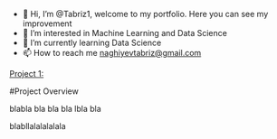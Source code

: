 - 👋 Hi, I’m @Tabriz1, welcome to my portfolio. Here you can see my improvement
- 👀 I’m interested in Machine Learning and Data Science
- 🌱 I’m currently learning Data Science
- 📫 How to reach me naghiyevtabriz@gmail.com



[Project 1:](https://www.kaggle.com/code/tabriznagiyev/realestatepriceprediction)

#Project Overview

blabla bla bla bla lbla bla 

blabllalalalalala
